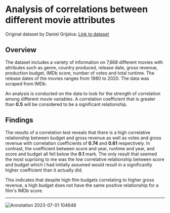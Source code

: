 # Analysis of correlations between different movie attributes
Original dataset by Daniel Grijalva: [Link to dataset](https://www.kaggle.com/datasets/danielgrijalvas/movies)
## Overview

The dataset includes a variety of information on 7,668 different movies with attributes such as genre, country produced, release date, gross revenue, production budget, IMDb score, number of votes and total runtime. The release dates of the movies ranges from 1980 to 2020. The data was scraped from IMDb.

An analysis is conducted on the data to look for the strength of correlation among different movie variables. A correlation coefficient that is greater than **0.5** will be
considered to be a significant relationship. 

## Findings

The results of a correlation test reveals that there is a high correlative relationship between budget and gross revenue as well as votes and gross revenue with 
correlation coefficients of **0.74** and **0.61** respectively. In contrast, the coefficient between score and year, runtime and year, and score and budget all fell below the **0.1** mark. The only result that seemed the most suprising to me was the low correlative relationship between score and budget which I had initially assumed would result in a significantly higher coefficient than it actually did. 

This indicates that despite high film budgets correlating to higher gross revenue, a high budget does not have the same positive relationship for a film's IMDb score.
___________________________________________________
![Annotation 2023-07-01 104648](https://github.com/dylanhjiang/MovieFactorsCorrelation/assets/137730071/55590c35-581e-41ab-96b6-5c972c374637)
